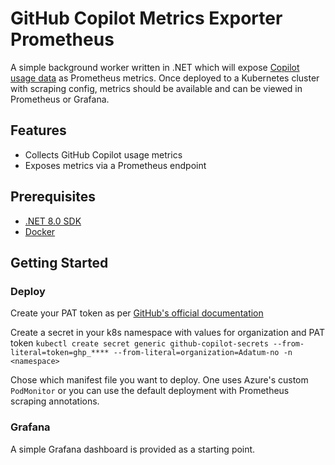 # GitHub Copilot Metrics Exporter Prometheus

A simple background worker written in .NET which will expose [Copilot usage data](https://docs.github.com/en/rest/copilot/copilot-usage?apiVersion=2022-11-28#get-a-summary-of-copilot-usage-for-organization-members) as Prometheus metrics. Once deployed to a Kubernetes cluster with scraping config, metrics should be available and can be viewed in Prometheus or Grafana.

## Features

- Collects GitHub Copilot usage metrics
- Exposes metrics via a Prometheus endpoint

## Prerequisites

- [.NET 8.0 SDK](https://dotnet.microsoft.com/download/dotnet/8.0)
- [Docker](https://www.docker.com/get-started)

## Getting Started

### Deploy

Create your PAT token as per [GitHub's official documentation](https://docs.github.com/en/authentication/keeping-your-account-and-data-secure/managing-your-personal-access-tokens#creating-a-fine-grained-personal-access-token)

Create a secret in your k8s namespace with values for organization and PAT token
`kubectl create secret generic github-copilot-secrets --from-literal=token=ghp_**** --from-literal=organization=Adatum-no -n <namespace>`

Chose which manifest file you want to deploy. One uses Azure's custom `PodMonitor` or you can use the default deployment with Prometheus scraping annotations.

### Grafana

A simple Grafana dashboard is provided as a starting point.